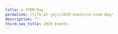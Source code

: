 ```yaml
---
title: e STEM Day
permalink: /life-at-jpjc/2020-events/e-stem-day/
description: ""
third_nav_title: 2020 Events
---
```

